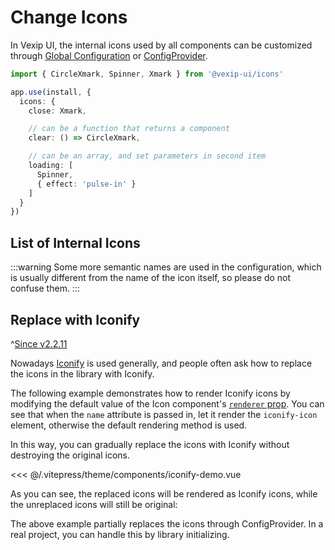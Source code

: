 # Change Icons

In Vexip UI, the internal icons used by all components can be customized through [Global Configuration](/en-US/guide/global-config#internal-icons) or [ConfigProvider](/en-US/component/config-provider).

```ts
import { CircleXmark, Spinner, Xmark } from '@vexip-ui/icons'

app.use(install, {
  icons: {
    close: Xmark,

    // can be a function that returns a component
    clear: () => CircleXmark,

    // can be an array, and set parameters in second item
    loading: [
      Spinner,
      { effect: 'pulse-in' }
    ]
  }
})
```

## List of Internal Icons

:::warning
Some more semantic names are used in the configuration, which is usually different from the name of the icon itself, so please do not confuse them.
:::

<InternalIcons></InternalIcons>

## Replace with Iconify

^[Since v2.2.11](!)

Nowadays [Iconify](https://iconify.design/) is used generally, and people often ask how to replace the icons in the library with Iconify.

The following example demonstrates how to render Iconify icons by modifying the default value of the Icon component's [`renderer` prop](/en-US/component/icon#icon-props). You can see that when the `name` attribute is passed in, let it render the `iconify-icon` element, otherwise the default rendering method is used.

In this way, you can gradually replace the icons with Iconify without destroying the original icons.

<<< @/.vitepress/theme/components/iconify-demo.vue

As you can see, the replaced icons will be rendered as Iconify icons, while the unreplaced icons will still be original:

<IconifyDemo></IconifyDemo>

The above example partially replaces the icons through ConfigProvider. In a real project, you can handle this by library initializing.

